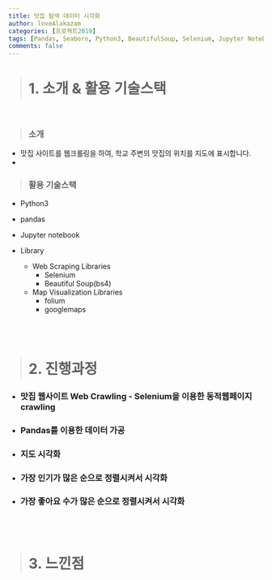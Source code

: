 ```yaml
---
title: 맛집 탐색 데이터 시각화
author: loveAlakazam
categories: [프로젝트2019]
tags: [Pandas, Seaborn, Python3, BeautifulSoup, Selenium, Jupyter Notebook]
comments: false
---
```


> # 1. 소개 & 활용 기술스택

<br>

> ### 소개

- 맛집 사이트를 웹크롤링을 하여, 학교 주변의 맛집의 위치를 지도에 표시합니다.
-

> ### 활용 기술스택

- Python3
- pandas
- Jupyter notebook

- Library
  - Web Scraping Libraries
    - Selenium
    - Beautiful Soup(bs4)
  - Map Visualization Libraries
    - folium
    - googlemaps

<br><br>

> # 2. 진행과정

- ### 맛집 웹사이트 Web Crawling - Selenium을 이용한 동적웹페이지 crawling

- ### Pandas를 이용한 데이터 가공

- ### 지도 시각화

- ### 가장 인기가 많은 순으로 정렬시켜서 시각화

- ### 가장 좋아요 수가 많은 순으로 정렬시켜서 시각화

<BR><BR>

> # 3. 느낀점
